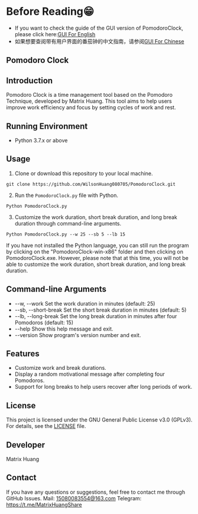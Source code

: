# Before Reading😁
- If you want to check the guide of the GUI version of PomodoroClock, please click here:[GUI For English](https://github.com/WilsonHuang080705/PomodoroClock/blob/main/README_GUI_en_US.md)
- 如果想要查阅带有用户界面的番茄钟的中文指南，请参阅[GUI For Chinese](https://github.com/WilsonHuang080705/PomodoroClock/blob/main/README_GUI_zh_CN.md)

## Pomodoro Clock

## Introduction
Pomodoro Clock is a time management tool based on the Pomodoro Technique, developed by Matrix Huang. This tool aims to help users improve work efficiency and focus by setting cycles of work and rest.

## Running Environment
- Python 3.7.x or above

## Usage
1. Clone or download this repository to your local machine.
```
git clone https://github.com/WilsonHuang080705/PomodoroClock.git
```
2. Run the `PomodoroClock.py` file with Python.
```
Python PomodoroClock.py
```
3. Customize the work duration, short break duration, and long break duration through command-line arguments.
```
Python PomodoroClock.py --w 25 --sb 5 --lb 15
```
If you have not installed the Python language, you can still run the program by clicking on the "PomodoroClock-win-x86" folder and then clicking on PomodoroClock.exe. However, please note that at this time, you will not be able to customize the work duration, short break duration, and long break duration.

## Command-line Arguments

- --w, --work       Set the work duration in minutes (default: 25)
- --sb, --short-break  Set the short break duration in minutes (default: 5)
- --lb, --long-break  Set the long break duration in minutes after four Pomodoros (default: 15)
- --help             Show this help message and exit.
- --version          Show program's version number and exit.


## Features
- Customize work and break durations.
- Display a random motivational message after completing four Pomodoros.
- Support for long breaks to help users recover after long periods of work.

## License
This project is licensed under the GNU General Public License v3.0 (GPLv3). For details, see the [LICENSE](LICENSE) file.

## Developer
Matrix Huang

## Contact
If you have any questions or suggestions, feel free to contact me through GitHub Issues.
Mail: <15080083554@163.com>
Telegram: <https://t.me/MatrixHuangShare>
